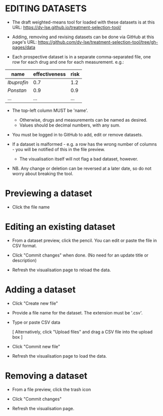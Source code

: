 EDITING DATASETS
================

* The draft weighted-means tool for loaded with these datasets is at this URL:
   https://dv-lse.github.io/treatment-selection-tool/

 * Adding, removing and revising datasets can be done via GitHub at this page's URL:
    https://github.com/dv-lse/treatment-selection-tool/tree/gh-pages/data

* Each prospective dataset is in a separate comma-separated file, one row for each drug and one for each measurement.  e.g.:

| name          | effectiveness | risk |
| ------------- | ------------- | ---- |
| *Ibuprofin*   | 0.7           | 1.2  |
| *Ponstan*     | 0.9           | 0.9  |
| ...           | ...           | ...  |

* The top-left column MUST be 'name'.  
  - Otherwise, drugs and measurements can be named as desired.  
  - Values should be decimal numbers, with any sum.

* You must be logged in to GitHub to add, edit or remove datasets.

* If a dataset is malformed - e.g. a row has the wrong number of columns - you will be notified of this in the file preview.
  - The visualisation itself will not flag a bad dataset, however.

* NB. Any change or deletion can be reversed at a later date, so do not worry about breaking the tool.


Previewing a dataset
====================

* Click the file name


Editing an existing dataset
===========================

* From a dataset preview, click the pencil.  You can edit or paste the file in CSV format.

* Click "Commit changes" when done.  (No need for an update title or description)

* Refresh the visualisation page to reload the data.


Adding a dataset
================

* Click "Create new file"

* Provide a file name for the dataset.  The extension must be '.csv'.

* Type or paste CSV data

  [ Alternatively, click "Upload files" and drag a CSV file into the upload box ]

* Click "Commit new file"

* Refresh the visualisation page to load the data.


Removing a dataset
==================

* From a file preview, click the trash icon

* Click "Commit changes"

* Refresh the visualisation page.
